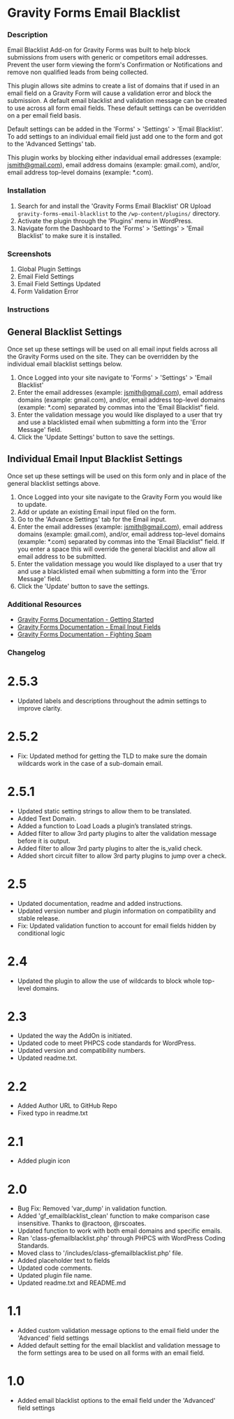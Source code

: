 Gravity Forms Email Blacklist
================
### Description

Email Blacklist Add-on for Gravity Forms was built to help block submissions from users with generic or competitors email addresses. Prevent the user form viewing the form's Confirmation or Notifications and remove non qualified leads from being collected.

This plugin allows site admins to create a list of domains that if used in an email field on a Gravity Form will cause a validation error and block the submission. A default email blacklist and validation message can be created to use across all form email fields. These default settings can be overridden on a per email field basis.

Default settings can be added in the  'Forms' > 'Settings' > 'Email Blacklist'. To add settings to an individual email field just add one to the form and got to the 'Advanced Settings' tab.

This plugin works by blocking either indavidual email addresses (example: jsmith@gmail.com), email address domains (example: gmail.com), and/or, email address top-level domains (example: *.com).

### Installation

1. Search for and install the 'Gravity Forms Email Blacklist' OR Upload `gravity-forms-email-blacklist` to the `/wp-content/plugins/` directory.
2. Activate the plugin through the 'Plugins' menu in WordPress.
3. Navigate form the Dashboard to the 'Forms' > 'Settings' > 'Email Blacklist' to make sure it is installed.

### Screenshots

1. Global Plugin Settings
2. Email Field Settings
3. Email Field Settings Updated
4. Form Validation Error

### Instructions

## General Blacklist Settings
Once set up these settings will be used on all email input fields across all the Gravity Forms used on the site. They can be overridden by the individual email blacklist settings below.

1. Once Logged into your site navigate to 'Forms' > 'Settings' > 'Email Blacklist'
2. Enter the email addresses (example: jsmith@gmail.com), email address domains (example: gmail.com), and/or, email address top-level domains (example: *.com) separated by commas into the 'Email Blacklist" field.
3. Enter the validation message you would like displayed to a user that try and use a blacklisted email when submitting a form into the 'Error Message' field.
4. Click the 'Update Settings' button to save the settings.

## Individual Email Input Blacklist Settings
Once set up these settings will be used on this form only and in place of the general blacklist settings above.
1. Once Logged into your site navigate to the Gravity Form you would like to update.
2. Add or update an existing Email input filed on the form.
3. Go to the 'Advance Settings' tab for the Email input.
4. Enter the email addresses (example: jsmith@gmail.com), email address domains (example: gmail.com), and/or, email address top-level domains (example: *.com) separated by commas into the 'Email Blacklist" field. If you enter a space this will override the general blacklist and allow all email address to be submitted.
5. Enter the validation message you would like displayed to a user that try and use a blacklisted email when submitting a form into the 'Error Message' field.
6. Click the 'Update' button to save the settings.

### Additional Resources
* [Gravity Forms Documentation - Getting Started](https://docs.gravityforms.com/category/getting-started/)
* [Gravity Forms Documentation - Email Input Fields](https://docs.gravityforms.com/email/)
* [Gravity Forms Documentation - Fighting Spam](https://docs.gravityforms.com/spam/)

### Changelog

# 2.5.3 #
* Updated labels and descriptions throughout the admin settings to improve clarity.

# 2.5.2 #
* Fix: Updated method for getting the TLD to make sure the domain wildcards work in the case of a sub-domain email.

# 2.5.1 #
* Updated static setting strings to allow them to be translated.
* Added Text Domain.
* Added a function to Load Loads a plugin’s translated strings.
* Added filter to allow 3rd party plugins to alter the validation message before it is output.
* Added filter to allow 3rd party plugins to alter the is_valid check.
* Added short circuit filter to allow 3rd party plugins to jump over a check.

# 2.5 #
* Updated documentation, readme and added instructions.
* Updated version number and plugin information on compatibility and stable release.
* Fix: Updated validation function to account for email fields hidden by conditional logic

# 2.4
* Updated the plugin to allow the use of wildcards to block whole top-level domains.

# 2.3
* Updated the way the AddOn is initiated.
* Updated code to meet PHPCS code standards for WordPress.
* Updated version and compatibility numbers.
* Updated readme.txt.

# 2.2
* Added Author URL to GitHub Repo
* Fixed typo in readme.txt

# 2.1
* Added plugin icon

# 2.0
* Bug Fix: Removed 'var_dump' in validation function.
* Added 'gf_emailblacklist_clean' function to make comparison case insensitive. Thanks to @ractoon, @rscoates.
* Updated function to work with both email domains and specific emails.
* Ran 'class-gfemailblacklist.php' through PHPCS with WordPress Coding Standards.
* Moved class to '/includes/class-gfemailblacklist.php' file.
* Added placeholder text to fields
* Updated code comments.
* Updated plugin file name.
* Updated readme.txt and README.md

# 1.1
* Added custom validation message options to the email field under the 'Advanced' field settings
* Added default setting for the email blacklist and validation message to the form settings area to be used on all forms with an email field.

# 1.0
* Added email blacklist options to the email field under the 'Advanced' field settings
